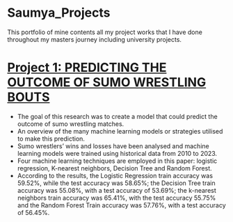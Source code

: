 # Saumya_Projects
This portfolio of mine contents all my project works that I have done throughout my masters journey including university projects.


# [Project 1: PREDICTING THE OUTCOME OF SUMO WRESTLING BOUTS](https://github.com/saumyapanigrahi/sumo_wrestling_bouts_prediction)
* The goal of this research was to create a model that could predict the outcome of sumo wrestling matches.
* An overview of the many machine learning models or strategies utilised to make this prediction.
* Sumo wrestlers’ wins and losses have been analysed and machine learning models were trained using historical data from 2010 to 2023.
* Four machine learning techniques are employed in this paper: logistic regression, K-nearest neighbors, Decision Tree and Random Forest.
* According to the results, the Logistic Regression train accuracy was 59.52%, while the test accuracy was 58.65%; the Decision Tree train accuracy was 55.08%, with a test accuracy of 53.69%; the k-nearest neighbors train accuracy was 65.41%, with the test accuracy 55.75% and the Random Forest Train accuracy was 57.76%, with a test accuracy of 56.45%.
